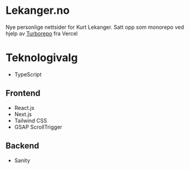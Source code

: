 # Lekanger.no

Nye personlige nettsider for Kurt Lekanger.
Satt opp som monorepo ved hjelp av [Turborepo](https://turborepo.org/) fra Vercel

# Teknologivalg

- TypeScript

## Frontend

- React.js
- Next.js
- Tailwind CSS
- GSAP ScrollTrigger

## Backend

- Sanity
